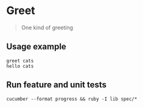 # Greet

> One kind of greeting

## Usage example

```
greet cats
hello cats
```

## Run feature and unit tests

```
cucumber --format progress && ruby -I lib spec/*
```